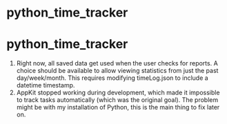 # python_time_tracker




# python_time_tracker
1. Right now, all saved data get used when the user checks for reports. A choice should be available to allow viewing statistics from just the past day/week/month. This requires modifying timeLog.json to include a datetime timestamp.
2. AppKit stopped working during development, which made it impossible to track tasks automatically (which was the original goal). The problem might be with my installation of Python, this is the main thing to fix later on.
